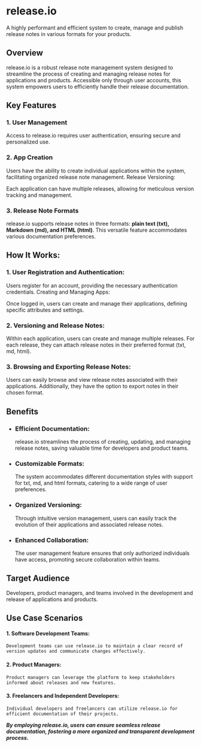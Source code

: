 # release.io

A highly performant and efficient system to create, manage and publish release notes in various formats for your products.

## Overview
release.io is a robust release note management system designed to streamline the process of creating and managing release notes for applications and products. Accessible only through user accounts, this system empowers users to efficiently handle their release documentation.

## Key Features

### 1. User Management

Access to release.io requires user authentication, ensuring secure and personalized use.

### 2. App Creation

Users have the ability to create individual applications within the system, facilitating organized release note management.
Release Versioning:

Each application can have multiple releases, allowing for meticulous version tracking and management.
### 3. Release Note Formats

release.io supports release notes in three formats: **plain text (txt), Markdown (md), and HTML (html)**. This versatile feature accommodates various documentation preferences.
## How It Works:

### 1. User Registration and Authentication:

Users register for an account, providing the necessary authentication credentials.
Creating and Managing Apps:

Once logged in, users can create and manage their applications, defining specific attributes and settings.
### 2. Versioning and Release Notes:

Within each application, users can create and manage multiple releases. For each release, they can attach release notes in their preferred format (txt, md, html).
### 3. Browsing and Exporting Release Notes:

Users can easily browse and view release notes associated with their applications. Additionally, they have the option to export notes in their chosen format.
## Benefits

- ### Efficient Documentation: 
    release.io streamlines the process of creating, updating, and managing release notes, saving valuable time for developers and product teams.

- ### Customizable Formats:
    The system accommodates different documentation styles with support for txt, md, and html formats, catering to a wide range of user preferences.

- ### Organized Versioning:
    Through intuitive version management, users can easily track the evolution of their applications and associated release notes.

- ### Enhanced Collaboration:
    The user management feature ensures that only authorized individuals have access, promoting secure collaboration within teams.

## Target Audience

Developers, product managers, and teams involved in the development and release of applications and products.
## Use Case Scenarios

#### 1. Software Development Teams:
    Development teams can use release.io to maintain a clear record of version updates and communicate changes effectively.

#### 2. Product Managers:
    Product managers can leverage the platform to keep stakeholders informed about releases and new features.

#### 3. Freelancers and Independent Developers:
    Individual developers and freelancers can utilize release.io for efficient documentation of their projects.

***By employing release.io, users can ensure seamless release documentation, fostering a more organized and transparent development process.***
